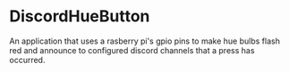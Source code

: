 # DiscordHueButton
An application that uses a rasberry pi's gpio pins to make hue bulbs flash red and announce to configured discord channels that a press has occurred.
